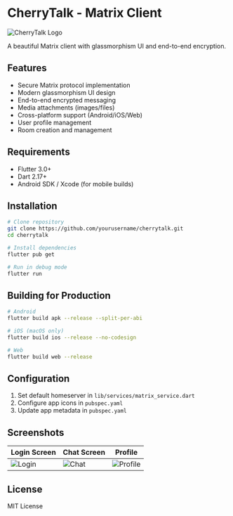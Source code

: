 # CherryTalk - Matrix Client

![CherryTalk Logo](assets/images/app_icon.png)

A beautiful Matrix client with glassmorphism UI and end-to-end encryption.

## Features
- Secure Matrix protocol implementation
- Modern glassmorphism UI design
- End-to-end encrypted messaging
- Media attachments (images/files)
- Cross-platform support (Android/iOS/Web)
- User profile management
- Room creation and management

## Requirements
- Flutter 3.0+
- Dart 2.17+
- Android SDK / Xcode (for mobile builds)

## Installation
```bash
# Clone repository
git clone https://github.com/yourusername/cherrytalk.git
cd cherrytalk

# Install dependencies
flutter pub get

# Run in debug mode
flutter run
```

## Building for Production
```bash
# Android
flutter build apk --release --split-per-abi

# iOS (macOS only)
flutter build ios --release --no-codesign

# Web
flutter build web --release
```

## Configuration
1. Set default homeserver in `lib/services/matrix_service.dart`
2. Configure app icons in `pubspec.yaml`
3. Update app metadata in `pubspec.yaml`

## Screenshots
| Login Screen | Chat Screen | Profile |
|--------------|-------------|---------|
| ![Login](screenshots/login.png) | ![Chat](screenshots/chat.png) | ![Profile](screenshots/profile.png) |

## License
MIT License